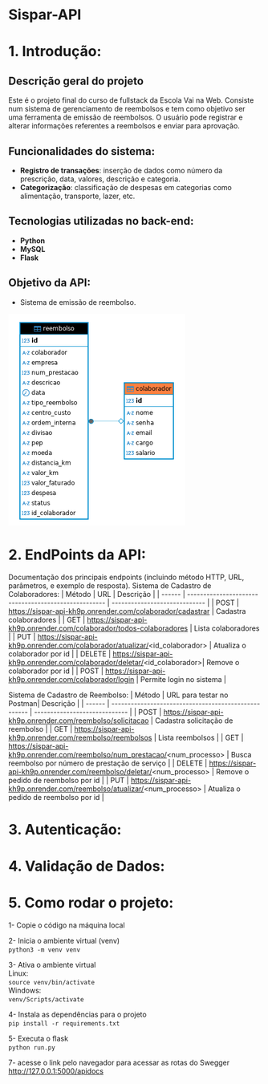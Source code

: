 # Sispar-API

# 1. Introdução:

## Descrição geral do projeto

Este é o projeto final do curso de fullstack da Escola Vai na Web. Consiste num sistema de gerenciamento de reembolsos e tem como objetivo ser uma ferramenta de emissão de reembolsos. O usuário pode registrar e alterar informações referentes a reembolsos e enviar para aprovação.

## Funcionalidades do sistema:

- **Registro de transações**: inserção de dados como número da prescrição, data, valores, descrição e categoria.
- **Categorização**: classificação de despesas em categorias como alimentação, transporte, lazer, etc.

## Tecnologias utilizadas no back-end:

- **Python**
- **MySQL**
- **Flask**

## Objetivo da API:

- Sistema de emissão de reembolso.

![Diagrama da Estrutura dos Dados](src/docs/imagens/diagrama.png)

# 2. EndPoints da API:

Documentação dos principais endpoints (incluindo método HTTP, URL, parâmetros, e exemplo de resposta).
Sistema de Cadastro de Colaboradores:
| Método | URL | Descrição |
| ------ | ---------------------------------------------------- | ----------------------------- |
| POST | https://sispar-api-kh9p.onrender.com/colaborador/cadastrar | Cadastra colaboradores |
| GET | https://sispar-api-kh9p.onrender.com/colaborador/todos-colaboradores | Lista colaboradores |
| PUT | https://sispar-api-kh9p.onrender.com/colaborador/atualizar/<id_colaborador>
| Atualiza o colaborador por id |
| DELETE | https://sispar-api-kh9p.onrender.com/colaborador/deletar/<id_colaborador>| Remove o colaborador por id |
| POST | https://sispar-api-kh9p.onrender.com/colaborador/login | Permite login no sistema |

Sistema de Cadastro de Reembolso:
| Método | URL para testar no Postman| Descrição |
| ------ | ---------------------------------------------------- | ----------------------------- |
| POST | https://sispar-api-kh9p.onrender.com/reembolso/solicitacao | Cadastra solicitação de reembolso |
| GET | https://sispar-api-kh9p.onrender.com/reembolso/reembolsos | Lista reembolsos |
| GET | https://sispar-api-kh9p.onrender.com/reembolso/num_prestacao/<num_processo> | Busca reembolso por número de prestação de serviço |
| DELETE | https://sispar-api-kh9p.onrender.com/reembolso/deletar/<num_processo> | Remove o pedido de reembolso por id |
| PUT | https://sispar-api-kh9p.onrender.com/reembolso/atualizar/<num_processo> | Atualiza o pedido de reembolso por id |

# 3. Autenticação:

# 4. Validação de Dados:

# 5. Como rodar o projeto:

1- Copie o código na máquina local

2- Inicia o ambiente virtual (venv)\
`python3 -m venv venv`

3- Ativa o ambiente virtual\
Linux:\
`source venv/bin/activate`\
Windows:\
`venv/Scripts/activate`

4- Instala as dependências para o projeto\
`pip install -r requirements.txt`

5- Executa o flask\
`python run.py`

7- acesse o link pelo navegador para acessar as rotas do Swegger\
http://127.0.0.1:5000/apidocs

